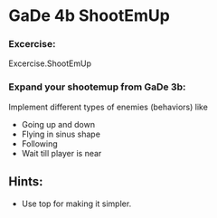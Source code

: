 # GaDe 4b ShootEmUp
### Excercise:
Excercise.ShootEmUp

### Expand your shootemup from GaDe 3b: 
Implement different types of enemies
(behaviors) like
- Going up and down
- Flying in sinus shape
- Following
- Wait till player is near

## Hints:
- Use top for making it simpler.

